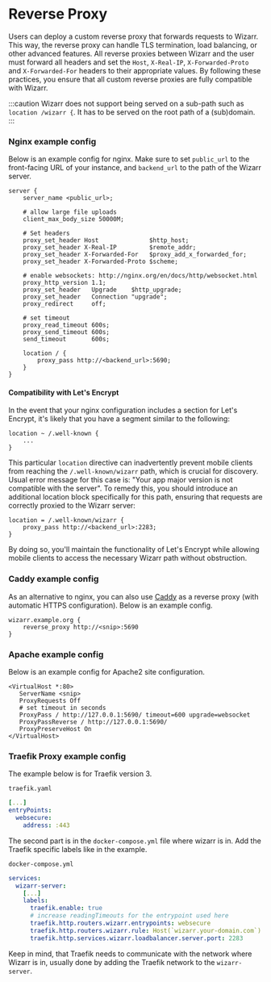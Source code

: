 # Reverse Proxy

Users can deploy a custom reverse proxy that forwards requests to Wizarr. This way, the reverse proxy can handle TLS termination, load balancing, or other advanced features. All reverse proxies between Wizarr and the user must forward all headers and set the `Host`, `X-Real-IP`, `X-Forwarded-Proto` and `X-Forwarded-For` headers to their appropriate values. By following these practices, you ensure that all custom reverse proxies are fully compatible with Wizarr.

:::caution
Wizarr does not support being served on a sub-path such as `location /wizarr {`. It has to be served on the root path of a (sub)domain.
:::

### Nginx example config

Below is an example config for nginx. Make sure to set `public_url` to the front-facing URL of your instance, and `backend_url` to the path of the Wizarr server.

```nginx
server {
    server_name <public_url>;

    # allow large file uploads
    client_max_body_size 50000M;

    # Set headers
    proxy_set_header Host              $http_host;
    proxy_set_header X-Real-IP         $remote_addr;
    proxy_set_header X-Forwarded-For   $proxy_add_x_forwarded_for;
    proxy_set_header X-Forwarded-Proto $scheme;

    # enable websockets: http://nginx.org/en/docs/http/websocket.html
    proxy_http_version 1.1;
    proxy_set_header   Upgrade    $http_upgrade;
    proxy_set_header   Connection "upgrade";
    proxy_redirect     off;

    # set timeout
    proxy_read_timeout 600s;
    proxy_send_timeout 600s;
    send_timeout       600s;

    location / {
        proxy_pass http://<backend_url>:5690;
    }
}
```

#### Compatibility with Let's Encrypt

In the event that your nginx configuration includes a section for Let's Encrypt, it's likely that you have a segment similar to the following:

```nginx
location ~ /.well-known {
    ...
}
```

This particular `location` directive can inadvertently prevent mobile clients from reaching the `/.well-known/wizarr` path, which is crucial for discovery. Usual error message for this case is: "Your app major version is not compatible with the server". To remedy this, you should introduce an additional location block specifically for this path, ensuring that requests are correctly proxied to the Wizarr server:

```nginx
location = /.well-known/wizarr {
    proxy_pass http://<backend_url>:2283;
}
```

By doing so, you'll maintain the functionality of Let's Encrypt while allowing mobile clients to access the necessary Wizarr path without obstruction.

### Caddy example config

As an alternative to nginx, you can also use [Caddy](https://caddyserver.com/) as a reverse proxy (with automatic HTTPS configuration). Below is an example config.

```
wizarr.example.org {
    reverse_proxy http://<snip>:5690
}
```

### Apache example config

Below is an example config for Apache2 site configuration.

```ApacheConf
<VirtualHost *:80>
   ServerName <snip>
   ProxyRequests Off
   # set timeout in seconds
   ProxyPass / http://127.0.0.1:5690/ timeout=600 upgrade=websocket
   ProxyPassReverse / http://127.0.0.1:5690/
   ProxyPreserveHost On
</VirtualHost>
```

### Traefik Proxy example config

The example below is for Traefik version 3.

`traefik.yaml`

```yaml
[...]
entryPoints:
  websecure:
    address: :443
```

The second part is in the `docker-compose.yml` file where wizarr is in. Add the Traefik specific labels like in the example.

`docker-compose.yml`

```yaml
services:
  wizarr-server:
    [...]
    labels:
      traefik.enable: true
      # increase readingTimeouts for the entrypoint used here
      traefik.http.routers.wizarr.entrypoints: websecure
      traefik.http.routers.wizarr.rule: Host(`wizarr.your-domain.com`)
      traefik.http.services.wizarr.loadbalancer.server.port: 2283
```

Keep in mind, that Traefik needs to communicate with the network where Wizarr is in, usually done
by adding the Traefik network to the `wizarr-server`.
